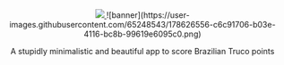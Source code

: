 <div align="center">
  <a href="https://github.com/jolucas245/tentosapp/releases/download/v1.0-ouros/tentos-v1.0.apk">
    <img src="https://user-images.githubusercontent.com/65248543/178760730-248a62ab-a414-437d-8392-4a2a943585ab.png">
  </a>
![banner](https://user-images.githubusercontent.com/65248543/178626556-c6c91706-b03e-4116-bc8b-99619e6095c0.png)

A stupidly minimalistic and beautiful app to score Brazilian Truco points

##


</div>

